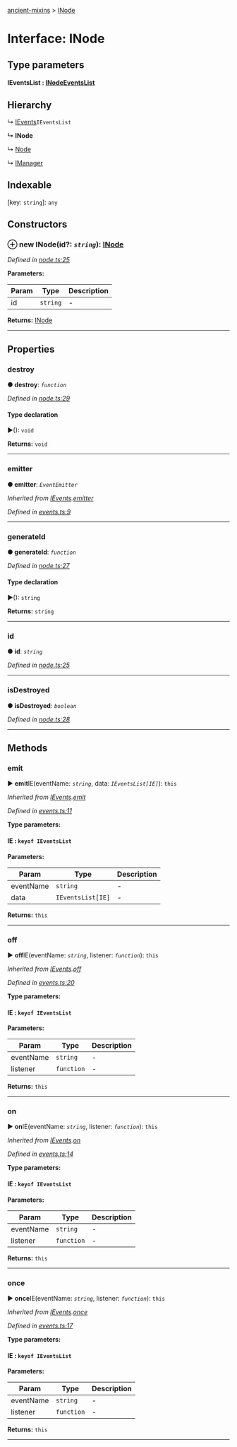 [ancient-mixins](../README.md) > [INode](../interfaces/inode.md)



# Interface: INode

## Type parameters
#### IEventsList :  [INodeEventsList](inodeeventslist.md)
## Hierarchy


↳  [IEvents](ievents.md)`IEventsList`

**↳ INode**

↳  [Node](../classes/node.md)




↳  [IManager](imanager.md)










## Indexable

\[key: `string`\]:&nbsp;`any`

## Constructors
<a id="constructor"></a>


### ⊕ **new INode**(id?: *`string`*): [INode](inode.md)


*Defined in [node.ts:25](https://github.com/AncientSouls/Mixins/blob/5a3ea7e/src/lib/node.ts#L25)*



**Parameters:**

| Param | Type | Description |
| ------ | ------ | ------ |
| id | `string`   |  - |





**Returns:** [INode](inode.md)

---


## Properties
<a id="destroy"></a>

###  destroy

**●  destroy**:  *`function`* 

*Defined in [node.ts:29](https://github.com/AncientSouls/Mixins/blob/5a3ea7e/src/lib/node.ts#L29)*


#### Type declaration
►(): `void`





**Returns:** `void`






___

<a id="emitter"></a>

###  emitter

**●  emitter**:  *`EventEmitter`* 

*Inherited from [IEvents](ievents.md).[emitter](ievents.md#emitter)*

*Defined in [events.ts:9](https://github.com/AncientSouls/Mixins/blob/5a3ea7e/src/lib/events.ts#L9)*





___

<a id="generateid"></a>

###  generateId

**●  generateId**:  *`function`* 

*Defined in [node.ts:27](https://github.com/AncientSouls/Mixins/blob/5a3ea7e/src/lib/node.ts#L27)*


#### Type declaration
►(): `string`





**Returns:** `string`






___

<a id="id"></a>

###  id

**●  id**:  *`string`* 

*Defined in [node.ts:25](https://github.com/AncientSouls/Mixins/blob/5a3ea7e/src/lib/node.ts#L25)*





___

<a id="isdestroyed"></a>

###  isDestroyed

**●  isDestroyed**:  *`boolean`* 

*Defined in [node.ts:28](https://github.com/AncientSouls/Mixins/blob/5a3ea7e/src/lib/node.ts#L28)*





___


## Methods
<a id="emit"></a>

###  emit

► **emit**IE(eventName: *`string`*, data: *`IEventsList[IE]`*): `this`



*Inherited from [IEvents](ievents.md).[emit](ievents.md#emit)*

*Defined in [events.ts:11](https://github.com/AncientSouls/Mixins/blob/5a3ea7e/src/lib/events.ts#L11)*



**Type parameters:**

#### IE :  `keyof IEventsList`
**Parameters:**

| Param | Type | Description |
| ------ | ------ | ------ |
| eventName | `string`   |  - |
| data | `IEventsList[IE]`   |  - |





**Returns:** `this`





___

<a id="off"></a>

###  off

► **off**IE(eventName: *`string`*, listener: *`function`*): `this`



*Inherited from [IEvents](ievents.md).[off](ievents.md#off)*

*Defined in [events.ts:20](https://github.com/AncientSouls/Mixins/blob/5a3ea7e/src/lib/events.ts#L20)*



**Type parameters:**

#### IE :  `keyof IEventsList`
**Parameters:**

| Param | Type | Description |
| ------ | ------ | ------ |
| eventName | `string`   |  - |
| listener | `function`   |  - |





**Returns:** `this`





___

<a id="on"></a>

###  on

► **on**IE(eventName: *`string`*, listener: *`function`*): `this`



*Inherited from [IEvents](ievents.md).[on](ievents.md#on)*

*Defined in [events.ts:14](https://github.com/AncientSouls/Mixins/blob/5a3ea7e/src/lib/events.ts#L14)*



**Type parameters:**

#### IE :  `keyof IEventsList`
**Parameters:**

| Param | Type | Description |
| ------ | ------ | ------ |
| eventName | `string`   |  - |
| listener | `function`   |  - |





**Returns:** `this`





___

<a id="once"></a>

###  once

► **once**IE(eventName: *`string`*, listener: *`function`*): `this`



*Inherited from [IEvents](ievents.md).[once](ievents.md#once)*

*Defined in [events.ts:17](https://github.com/AncientSouls/Mixins/blob/5a3ea7e/src/lib/events.ts#L17)*



**Type parameters:**

#### IE :  `keyof IEventsList`
**Parameters:**

| Param | Type | Description |
| ------ | ------ | ------ |
| eventName | `string`   |  - |
| listener | `function`   |  - |





**Returns:** `this`





___


